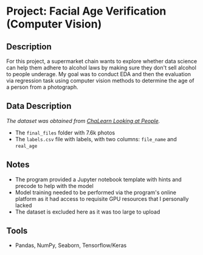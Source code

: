 # Project: Facial Age Verification (Computer Vision)

## Description

For this project, a supermarket chain wants to explore whether data science can help them adhere to alcohol laws by making sure they don't sell alcohol to people underage. My goal was to conduct EDA and then the evaluation via regression task using computer vision methods to determine the age of a person from a photograph.

## Data Description

_The dataset was obtained from [*ChaLearn Looking at People*](http://chalearnlap.cvc.uab.es/dataset/26/description/)._

* The `final_files` folder with 7.6k photos
* The `labels.csv` file with labels, with two columns: `file_name` and `real_age`

## Notes

* The program provided a Jupyter notebook template with hints and precode to help with the model
* Model training needed to be performed via the program's online platform as it had access to requisite GPU resources that I personally lacked
* The dataset is excluded here as it was too large to upload

## Tools

* Pandas, NumPy, Seaborn, Tensorflow/Keras

